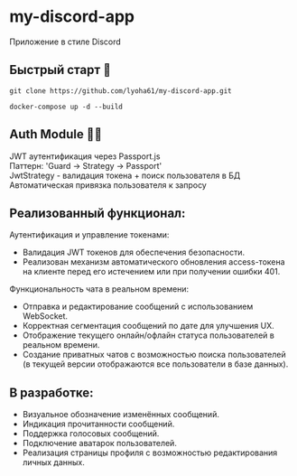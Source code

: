 # my-discord-app
Приложение в стиле Discord

## Быстрый старт 🚀
```
git clone https://github.com/lyoha61/my-discord-app.git
```

```
docker-compose up -d --build
```

## Auth Module 👮‍♂️

JWT аутентификация через Passport.js\
Паттерн: 'Guard -> Strategy -> Passport'\
JwtStrategy - валидация токена + поиск пользователя в БД\
Автоматическая привязка пользователя к запросу

## Реализованный функционал:
Аутентификация и управление токенами:
-	Валидация JWT токенов для обеспечения безопасности.
-	Реализован механизм автоматического обновления access-токена на клиенте перед его истечением или при получении ошибки 401.

Функциональность чата в реальном времени:
- Отправка и редактирование сообщений с использованием WebSocket.
- Корректная сегментация сообщений по дате для улучшения UX.
- Отображение текущего онлайн/офлайн статуса пользователей в реальном времени.
- Создание приватных чатов с возможностью поиска пользователей (в текущей версии отображаются все пользователи в базе данных).

## В разработке:
- Визуальное обозначение изменённых сообщений.
- Индикация прочитанности сообщений.
- Поддержка голосовых сообщений.
- Подключение аватарок пользователей.
- Реализация страницы профиля с возможностью редактирования личных данных.
